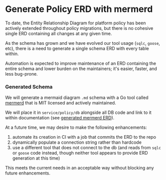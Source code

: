 # Generate Policy ERD with mermerd

To date, the Entity Relationship Diagram for platform policy has been actively extended throughout policy migrations, but there is no cohesive single ERD containing all changes at any given time.

As the schema has grown and we have evolved our tool usage (`sqlc`, `goose`, etc), there is a need to generate a single schema ERD with every table within.

Automation is expected to improve maintenance of an ERD containing the entire schema and lower burden on the maintainers; it's easier, faster, and less bug-prone.

### Generated Schema

We will generate a mermaid diagram `.md` schema with a Go tool called [mermerd](https://github.com/KarnerTh/mermerd) that is MIT licensed and actively maintained.

We will place it in `service/policy/db` alongside all DB code and link to it within documentation (see [generated mermerd ERD](../db/schema_erd.md)).

At a future time, we may desire to make the following enhancements:

1. automate its creation in CI with a job that commits the ERD to the repo
2. dynamically populate a connection string rather than hardcode
3. use a different tool that does not connect to the db (and reads from `sqlc` or `goose` code instead, though neither tool appears to provide ERD generation at this time)

This meets the current needs in an acceptable way without blocking any future enhancements.
